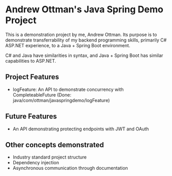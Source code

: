 # Andrew Ottman's Java Spring Demo Project

This is a demonstration project by me, Andrew Ottman. Its purpose is to demonstrate transferrability of my backend programming skills, primarily C# ASP.NET experience, to a Java + Spring Boot environment.

C# and Java have similarities in syntax, and Java + Spring Boot has similar capabilities to ASP.NET.

## Project Features

- logFeature: An API to demonstrate concurrency with CompleteableFuture (Done: java/com/ottman/javaspringdemo/logFeature)

## Future Features

- An API demonstrating protecting endpoints with JWT and OAuth

## Other concepts demonstrated

- Industry standard project structure
- Dependency injection
- Asynchronous communication through documentation
